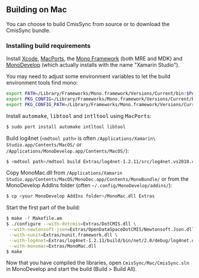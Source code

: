 ## Building on Mac

You can choose to build CmisSync from source or to download the CmisSync bundle.


### Installing build requirements

Install [Xcode](https://developer.apple.com/xcode/), [MacPorts](https://www.macports.org), the [Mono Framework](http://www.mono-project.com) (both MRE and MDK) and [MonoDevelop](http://monodevelop.com) (which actually installs with the name "Xamarin Studio").

You may need to adjust some environment variables to let the build environment tools find mono:
   
```bash
export PATH=/Library/Frameworks/Mono.framework/Versions/Current/bin:$PATH
export PKG_CONFIG=/Library/Frameworks/Mono.framework/Versions/Current/bin/pkg-config
export PKG_CONFIG_PATH=/Library/Frameworks/Mono.framework/Versions/Current/lib/pkgconfig
```

Install <tt>automake</tt>, <tt>libtool</tt> and <tt>intltool</tt> using <tt>MacPorts</tt>:

```bash
$ sudo port install automake intltool libtool
```

Build log4net (`<mdtool path>` is often `/Applications/Xamarin\ Studio.app/Contents/MacOS/` or `/Applications/MonoDevelop.app/Contents/MacOS/`):
```bash
$ <mdtool path>/mdtool build Extras/log4net-1.2.11/src/log4net.vs2010.csproj
```

Copy MonoMac.dll from `/Applications/Xamarin Studio.app/Contents/MacOS/MonoDoc.app/Contents/MonoBundle/` or from the MonoDevelop AddIns folder (often `~/.config/MonoDevelop/addins/`):
```bash
$ cp <your MonoDevelop AddIns folder>/MonoMac.dll Extras
```

Start the first part of the build:

```bash
$ make -f Makefile.am
$ ./configure --with-dotcmis=Extras/DotCMIS.dll \
 --with-newtonsoft-json=Extras/OpenDataSpaceDotCMIS/Newtonsoft.Json.dll \
 --with-nunit=Extras/nunit.framework.dll \
 --with-log4net=Extras/log4net-1.2.11/build/bin/net/2.0/debug/log4net.dll \
 --with-monomac=Extras/MonoMac.dll
$ make
```

Now that you have compiled the libraries, open `CmisSync/Mac/CmisSync.sln` in
MonoDevelop and start the build (Build > Build All).

